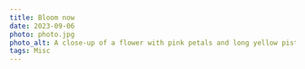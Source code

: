 ```yaml
---
title: Bloom now
date: 2023-09-06
photo: photo.jpg
photo_alt: A close-up of a flower with pink petals and long yellow pistils in the center.
tags: Misc
---
```

